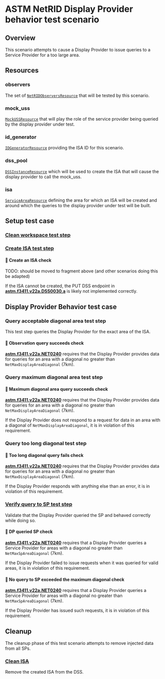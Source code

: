 # ASTM NetRID Display Provider behavior test scenario

## Overview

This scenario attempts to cause a Display Provider to issue queries to a Service Provider for a too large area.

## Resources

### observers

The set of [`NetRIDObserversResource`](../../../../resources/netrid/observers.py) that will be tested by this scenario.

### mock_uss

[`MockUSSResource`](../../../../resources/interuss/mock_uss/client.py) that will play the role of the service provider being queried by the display provider under test.

### id_generator

[`IDGeneratorResource`](../../../../resources/interuss/id_generator.py) providing the ISA ID for this scenario.

### dss_pool

[`DSSInstanceResource`](../../../../resources/astm/f3411/dss.py) which will be used to create the ISA that will cause the display provider to call the mock_uss.

### isa

[`ServiceAreaResource`](../../../../resources/netrid/service_area.py) defining the area for which an ISA will be created and around which the queries to the display provider under test will be built.

## Setup test case

### [Clean workspace test step](./dss/test_steps/clean_workspace.md)

### [Create ISA test step](./dss/test_steps/put_isa.md)

#### 🛑 Create an ISA check

TODO: should be moved to fragment above (and other scenarios doing this be adapted)

If the ISA cannot be created, the PUT DSS endpoint in **[astm.f3411.v22a.DSS0030,a](../../../../requirements/astm/f3411/v22a.md)** is likely not implemented correctly.

## Display Provider Behavior test case

### Query acceptable diagonal area test step

This test step queries the Display Provider for the exact area of the ISA.

#### 🛑 Observation query succeeds check

**[astm.f3411.v22a.NET0240](../../../../requirements/astm/f3411/v22a.md)** requires that the Display Provider provides data for queries for an area with a diagonal no greater than `NetMaxDisplayAreaDiagonal` (7km).

### Query maximum diagonal area test step

#### 🛑 Maximum diagonal area query succeeds check

**[astm.f3411.v22a.NET0240](../../../../requirements/astm/f3411/v22a.md)** requires that the Display Provider provides data for queries for an area with a diagonal no greater than `NetMaxDisplayAreaDiagonal` (7km).

If the Display Provider does not respond to a request for data in an area with a diagonal of `NetMaxDisplayAreaDiagonal`, it is in violation of this requirement.

### Query too long diagonal test step

#### 🛑 Too long diagonal query fails check

**[astm.f3411.v22a.NET0240](../../../../requirements/astm/f3411/v22a.md)** requires that the Display Provider provides data for queries for an area with a diagonal no greater than `NetMaxDisplayAreaDiagonal` (7km).

If the Display Provider responds with anything else than an error, it is in violation of this requirement.

### [Verify query to SP test step](../../../interuss/mock_uss/get_mock_uss_interactions.md)

Validate that the Display Provider queried the SP and behaved correctly while doing so.

#### 🛑 DP queried SP check

**[astm.f3411.v22a.NET0240](../../../../requirements/astm/f3411/v22a.md)** requires that a Display Provider queries a Service Provider for areas with a diagonal no greater than `NetMaxSpAreaDiagonal` (7km).

If the Display Provider failed to issue requests when it was queried for valid areas, it is in violation of this requirement.

#### 🛑 No query to SP exceeded the maximum diagonal check

**[astm.f3411.v22a.NET0240](../../../../requirements/astm/f3411/v22a.md)** requires that a Display Provider queries a Service Provider for areas with a diagonal no greater than `NetMaxSpAreaDiagonal` (7km).

If the Display Provider has issued such requests, it is in violation of this requirement.

## Cleanup

The cleanup phase of this test scenario attempts to remove injected data from all SPs.

### [Clean ISA](./dss/test_steps/clean_workspace.md)

Remove the created ISA from the DSS.
